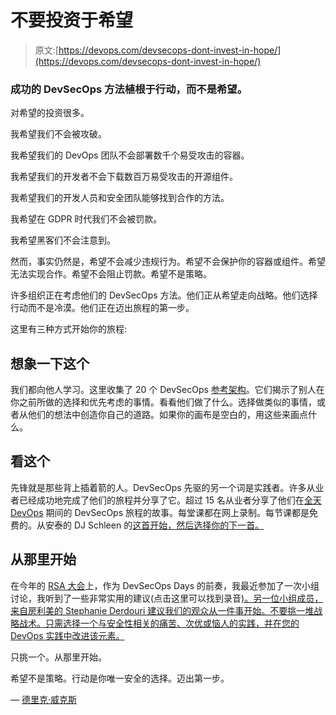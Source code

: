 # 不要投资于希望

> 原文:[https://devops.com/devsecops-dont-invest-in-hope/](https://devops.com/devsecops-dont-invest-in-hope/)

### 成功的 DevSecOps 方法植根于行动，而不是希望。

对希望的投资很多。

我希望我们不会被攻破。

我希望我们的 DevOps 团队不会部署数千个易受攻击的容器。

我希望我们的开发者不会下载数百万易受攻击的开源组件。

我希望我们的开发人员和安全团队能够找到合作的方法。

我希望在 GDPR 时代我们不会被罚款。

我希望黑客们不会注意到。

然而，事实仍然是，希望不会减少违规行为。希望不会保护你的容器或组件。希望无法实现合作。希望不会阻止罚款。希望不是策略。

许多组织正在考虑他们的 DevSecOps 方法。他们正从希望走向战略。他们选择行动而不是冷漠。他们正在迈出旅程的第一步。

这里有三种方式开始你的旅程:

## **想象一下这个**

我们都向他人学习。这里收集了 20 个 DevSecOps [参考架构](https://www.linkedin.com/pulse/devsecops-pictures-derek-e-weeks/)。它们揭示了别人在你之前所做的选择和优先考虑的事情。看看他们做了什么。选择做类似的事情，或者从他们的想法中创造你自己的道路。如果你的画布是空白的，用这些来画点什么。

## **看这个**

先锋就是那些背上插着箭的人。DevSecOps 先驱的另一个词是实践者。许多从业者已经成功地完成了他们的旅程并分享了它。超过 15 名从业者分享了他们在[全天 DevOps](https://www.alldaydevops.com/?__hstc=31049440.e9fd034d652f4ba995fdbbc43f7ead80.1490111084079.1521289797239.1521560281998.71&__hssc=31049440.1.1521560281998&__hsfp=633398250) 期间的 DevSecOps 旅程的故事。每堂课都在网上录制。每节课都是免费的。从安泰的 DJ Schleen 的[这首开始，然后选择你的下一首。](https://youtu.be/qjvT_-78fsc)

## **从那里开始**

在今年的 [RSA 大会](https://www.rsaconference.com/events/us18)上，作为 DevSecOps Days 的前奏，我最近参加了一次小组讨论，我听到了一些非常实用的建议(点击这里可以找到录音[)。另一位小组成员，来自房利美的 Stephanie Derdouri 建议我们的观众从一件事开始。不要挑一堆战略战术。只需选择一个与安全性相关的痛苦、次优或恼人的实践，并在您的 DevOps 实践中改进该元素。](https://www.rsaconference.com/videos/virtual-session-devsecops-whose-job-is-it-anyway)

只挑一个。从那里开始。

希望不是策略。行动是你唯一安全的选择。迈出第一步。

— [德里克·威克斯](https://devops.com/author/derek-e-weeks/)